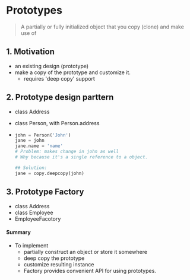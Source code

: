 # Prototypes

> A partially or fully initialized object that you copy (clone) and make use of

## 1. Motivation

- an existing design (prototype)
- make a copy of the prototype and customize it.
  - requires 'deep copy' support

## 2. Prototype design parttern

- class Address

- class Person, with Person.address

- ```python
  john = Person('John')
  jane = john
  jane.name = 'name'
  # Problem: makes change in john as well
  # Why because it's a single reference to a object.
  
  ## Solution:
  jane = copy.deepcopy(john)
  ```

## 3. Prototype Factory

- class Address
- class Employee
- EmployeeFacotory



#### Summary

- To implement
  - partially construct an object or store it somewhere
  - deep copy the  prototype
  - customize resulting instance
  - Factory provides convenient API for using prototypes.



